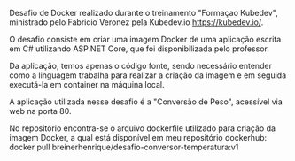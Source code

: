 Desafio de Docker realizado durante o treinamento "Formaçao Kubedev", ministrado pelo Fabricio Veronez pela Kubedev.io <https://kubedev.io/>.

O desafio consiste em criar uma imagem Docker de uma aplicação escrita em C# utilizando ASP.NET Core, que foi disponibilizada pelo professor. 

Da aplicação, temos apenas o código fonte, sendo necessário entender como a linguagem trabalha para realizar a criação da imagem e em seguida executá-la em container na máquina local.

A aplicação utilizada nesse desafio é a "Conversão de Peso", acessível via web na porta 80.

No repositório encontra-se o arquivo dockerfile utilizado para criação da imagem Docker, a qual está disponível em meu repositório dockerhub:
docker pull breinerhenrique/desafio-conversor-temperatura:v1